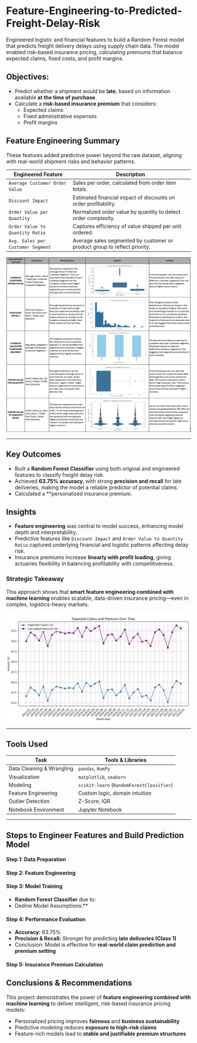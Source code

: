 # Feature-Engineering-to-Predicted-Freight-Delay-Risk
Engineered logistic and financial features to build a Random Forest model that predicts freight delivery delays using supply chain data. The model enabled risk-based insurance pricing, calculating premiums that balance expected claims, fixed costs, and profit margins.

## Objectives:
- Predict whether a shipment would be **late**, based on information available **at the time of purchase**.
- Calculate a **risk-based insurance premium** that considers:
  - Expected claims
  - Fixed administrative expenses
  - Profit margins

## Feature Engineering Summary
These features added predictive power beyond the raw dataset, aligning with real-world shipment risks and behavior patterns.

| Engineered Feature               | Description                                                                 |
|----------------------------------|-----------------------------------------------------------------------------|
| `Average Customer Order Value`           | Sales per order, calculated from order item totals.                |
| `Discount Impact`               | Estimated financial impact of discounts on order profitability.             |
| `Order Value per Quantity`      | Normalized order value by quantity to detect order complexity.              |
| `Order Value to Quantity Ratio` | Captures efficiency of value shipped per unit ordered.                      |
| `Avg. Sales per Customer Segment`             | Average sales segmented by customer or product group to reflect priority.   |

![Visualization FE](https://github.com/SalazarHerna/Feature-Engineering-to-Predicted-Freight-Delay-Risk/blob/43ea897b1f39c22d0b7a6d8c41e0fd4dd85c8294/Document%20%26%20Code/Feature%20Engineering%20for%20Freight%20Delays%20Prediction.jpeg)

---
## Key Outcomes
- Built a **Random Forest Classifier** using both original and engineered features to classify freight delay risk.
- Achieved **63.75% accuracy**, with strong **precision and recall** for late deliveries, making the model a reliable predictor of potential claims.
- Calculated a **personalized insurance premium.
  
## Insights
- **Feature engineering** was central to model success, enhancing model depth and interpretability.
- Predictive features like `Discount Impact` and `Order Value to Quantity Ratio` captured underlying financial and logistic patterns affecting delay risk.
- Insurance premiums increase **linearly with profit loading**, giving actuaries flexibility in balancing profitability with competitiveness.

### Strategic Takeaway
This approach shows that **smart feature engineering combined with machine learning** enables scalable, data-driven insurance pricing—even in complex, logistics-heavy markets.

![Visualization EC](https://github.com/SalazarHerna/Feature-Engineering-to-Predicted-Freight-Delay-Risk/blob/263bcc992b9f74743ac14e5d06d0e54250052efc/Document%20%26%20Code/Expected%20Claims%20and%20Premium%20Over%20Time.jpeg)

---
## Tools Used

| Task                        | Tools & Libraries                     |
|-----------------------------|---------------------------------------|
| Data Cleaning & Wrangling   | `pandas`, `NumPy`                     |
| Visualization               | `matplotlib`, `seaborn`               |
| Modeling                    | `scikit-learn` (`RandomForestClassifier`) |
| Feature Engineering         | Custom logic, domain intuition        |
| Outlier Detection           | Z-Score, IQR                          |
| Notebook Environment        | Jupyter Notebook                      |

---
## Steps to Engineer Features and Build Prediction Model
#### Step 1: Data Preparation
#### Step 2: Feature Engineering
#### Step 3: Model Training
  - **Random Forest Classifier** due to:
  - Dedine Model Assumptions:**
#### Step 4: Performance Evaluation
- **Accuracy:** 63.75%
- **Precision & Recall:** Stronger for predicting **late deliveries (Class 1)**
- Conclusion: Model is effective for **real-world claim prediction and premium setting**
#### Step 5: Insurance Premium Calculation

## Conclusions & Recommendations
This project demonstrates the power of **feature engineering combined with machine learning** to deliver intelligent, risk-based insurance pricing models:
- Personalized pricing improves **fairness** and **business sustainability**
- Predictive modeling reduces **exposure to high-risk claims**
- Feature-rich models lead to **stable and justifiable premium structures**

